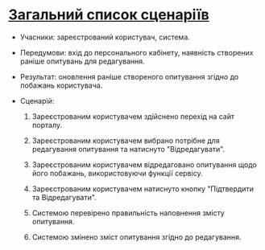 # [Загальний список сценаріїв](https://github.com/MkZb/ODB/blob/master/doc/requests.md#3-%D1%81%D1%86%D0%B5%D0%BD%D0%B0%D1%80%D1%96%D1%97)
- Учасники: зареєстрований користувач, система.

- Передумови: вхід до персонального кабінету, наявність створених раніше опитувань для редагування.

- Результат: оновлення раніше створеного опитування згідно до побажань користувача.

- Сценарій:

	1. Зареєстрованим користувачем здійснено перехід на сайт порталу.
		
	2. Зареєстрованим користувачем вибрано потрібне для редагування опитування та натиснуто "Відредагувати".
		
	3. Зареєстрованим користувачем відредаговано опитування щодо його побажань, використовуючи функції сервісу.
		
	4. Зареєстрованим користувачем натиснуто кнопку "Підтвердити та Відредагувати".
	
	5. Системою перевірено правильність наповнення змісту опитування.
	
	6. Системою змінено зміст опитування згідно до редагування.
